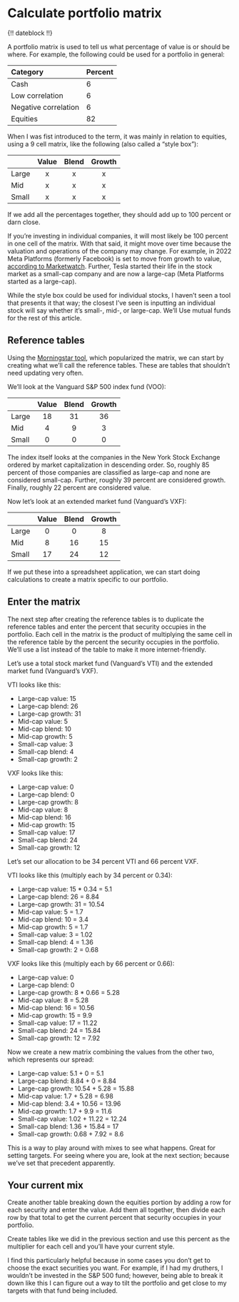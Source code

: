 # Calculate portfolio matrix

{!! dateblock !!}

A portfolio matrix is used to tell us what percentage of value is or should be where. For example, the following could be used for a portfolio in general:

|Category |Percent |
|:--------|:-------|
|Cash     |6       |
|Low correlation |6 |
|Negative correlation |6 |
|Equities |82 |

When I was fist introduced to the term, it was mainly in relation to equities, using a 9 cell matrix, like the following (also called a “style box”):

| |Value |Blend |Growth |
|:-----|:--:|:--:|:--:|
|Large |x |x |x |
|Mid   |x |x |x |
|Small |x |x |x |

If we add all the percentages together, they should add up to 100 percent or darn close.

If you’re investing in individual companies, it will most likely be 100 percent in one cell of the matrix. With that said, it might move over time because the valuation and operations of the company may change. For example, in 2022 Meta Platforms (formerly Facebook) is set to move from growth to value, [according to Marketwatch](https://www.marketwatch.com/story/meta-platforms-poised-to-become-value-stock-in-russell-rebalancing-this-month-says-jefferies-11654565304). Further, Tesla started their life in the stock market as a small-cap company and are now a large-cap (Meta Platforms started as a large-cap).

While the style box could be used for individual stocks, I haven’t seen a tool that presents it that way; the closest I’ve seen is inputting an individual stock will say whether it’s small-, mid-, or large-cap. We’ll Use mutual funds for the rest of this article.

## Reference tables

Using the [Morningstar tool](https://www.morningstar.com/etfs/arcx/voo/portfolio), which popularized the matrix, we can start by creating what we’ll call the reference tables. These are tables that shouldn’t need updating very often.

We’ll look at the Vanguard S&P 500 index fund (VOO):

| |Value |Blend |Growth |
|:-----|:--:|:--:|:--:|
|Large |18 |31 |36 |
|Mid   |4 |9 |3 |
|Small |0 |0 |0 |

The index itself looks at the companies in the New York Stock Exchange ordered by market capitalization in descending order. So, roughly 85 percent of those companies are classified as large-cap and none are considered small-cap. Further, roughly 39 percent are considered growth. Finally, roughly 22 percent are considered value.

Now let’s look at an extended market fund (Vanguard’s VXF):

| |Value |Blend |Growth |
|:-----|:--:|:--:|:--:|
|Large |0 |0 |8 |
|Mid   |8 |16 |15 |
|Small |17 |24 |12 |

If we put these into a spreadsheet application, we can start doing calculations to create a matrix specific to our portfolio.

## Enter the matrix

The next step after creating the reference tables is to duplicate the reference tables and enter the percent that security occupies in the portfolio. Each cell in the matrix is the product of multiplying the same cell in the reference table by the percent the security occupies in the portfolio. We’ll use a list instead of the table to make it more internet-friendly.

Let’s use a total stock market fund (Vanguard’s VTI) and the extended market fund (Vanguard’s VXF).

VTI looks like this:

- Large-cap value: 15
- Large-cap blend: 26
- Large-cap growth: 31
- Mid-cap value: 5
- Mid-cap blend: 10
- Mid-cap growth: 5
- Small-cap value: 3
- Small-cap blend: 4
- Small-cap growth: 2

VXF looks like this:

- Large-cap value: 0
- Large-cap blend: 0
- Large-cap growth: 8
- Mid-cap value: 8
- Mid-cap blend: 16
- Mid-cap growth: 15
- Small-cap value: 17
- Small-cap blend: 24
- Small-cap growth: 12

Let’s set our allocation to be 34 percent VTI and 66 percent VXF. 

VTI looks like this (multiply each by 34 percent or 0.34):

- Large-cap value: 15 * 0.34 = 5.1
- Large-cap blend: 26 = 8.84
- Large-cap growth: 31 = 10.54
- Mid-cap value: 5 = 1.7
- Mid-cap blend: 10 = 3.4
- Mid-cap growth: 5 = 1.7
- Small-cap value: 3 = 1.02
- Small-cap blend: 4 = 1.36
- Small-cap growth: 2 = 0.68

VXF looks like this (multiply each by 66 percent or 0.66):

- Large-cap value: 0
- Large-cap blend: 0
- Large-cap growth: 8 * 0.66 = 5.28
- Mid-cap value: 8 = 5.28
- Mid-cap blend: 16 = 10.56
- Mid-cap growth: 15 = 9.9
- Small-cap value: 17 = 11.22
- Small-cap blend: 24 = 15.84
- Small-cap growth: 12 = 7.92

Now we create a new matrix combining the values from the other two, which represents our spread:

- Large-cap value: 5.1 + 0 = 5.1
- Large-cap blend: 8.84 + 0 = 8.84
- Large-cap growth: 10.54 + 5.28 = 15.88
- Mid-cap value: 1.7 + 5.28 = 6.98
- Mid-cap blend: 3.4 + 10.56 = 13.96
- Mid-cap growth: 1.7 + 9.9 = 11.6
- Small-cap value: 1.02 + 11.22 = 12.24
- Small-cap blend: 1.36 + 15.84 = 17
- Small-cap growth: 0.68 + 7.92 = 8.6

This is a way to play around with mixes to see what happens. Great for setting targets. For seeing where you are, look at the next section; because we’ve set that precedent apparently.

## Your current mix

Create another table breaking down the equities portion by adding a row for each security and enter the value. Add them all together, then divide each row by that total to get the current percent that security occupies in your portfolio.

Create tables like we did in the previous section and use this percent as the multiplier for each cell and you’ll have your current style.

I find this particularly helpful because in some cases you don’t get to choose the exact securities you want. For example, if I had my druthers, I wouldn’t be invested in the S&P 500 fund; however, being able to break it down like this I can figure out a way to tilt the portfolio and get close to my targets with that fund being included.